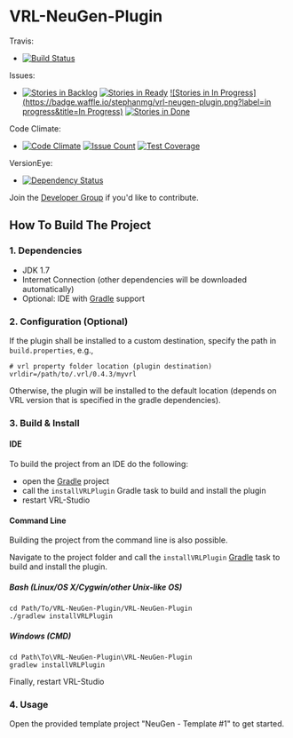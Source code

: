 # VRL-NeuGen-Plugin

Travis: 
* [![Build Status](https://travis-ci.org/stephanmg/VRL-NeuGen-Plugin.svg?branch=master)](https://travis-ci.org/stephanmg/VRL-NeuGen-Plugin)

Issues:
* [![Stories in Backlog](https://badge.waffle.io/stephanmg/vrl-neugen-plugin.png?label=backlog&title=Backlog)](http://waffle.io/stephanmg/vrl-neugen-plugin)
[![Stories in Ready](https://badge.waffle.io/stephanmg/vrl-neugen-plugin.png?label=ready&title=Ready)](http://waffle.io/stephanmg/vrl-neugen-plugin)
[![Stories in In Progress](https://badge.waffle.io/stephanmg/vrl-neugen-plugin.png?label=in progress&title=In Progress)](http://waffle.io/stephanmg/vrl-neugen-plugin)
[![Stories in Done](https://badge.waffle.io/stephanmg/vrl-neugen-plugin.png?label=done&title=Done)](http://waffle.io/stephanmg/vrl-neugen-plugin)

Code Climate:
* [![Code Climate](https://codeclimate.com/github/stephanmg/VRL-NeuGen-Plugin/badges/gpa.svg)](https://codeclimate.com/github/stephanmg/VRL-NeuGen-Plugin)
[![Issue Count](https://codeclimate.com/github/stephanmg/VRL-NeuGen-Plugin/badges/issue_count.svg)](https://codeclimate.com/github/stephanmg/VRL-NeuGen-Plugin)
[![Test Coverage](https://codeclimate.com/github/stephanmg/VRL-NeuGen-Plugin/badges/coverage.svg)](https://codeclimate.com/github/stephanmg/VRL-NeuGen-Plugin/coverage)

VersionEye:
* [![Dependency Status](https://www.versioneye.com/user/projects/57a0d6473d8eb6004f9bce99/badge.svg?style=flat-square)](https://www.versioneye.com/user/projects/57a0d6473d8eb6004f9bce99)

Join the [Developer Group](https://groups.google.com/forum/#!forum/vrl-developers) if you'd like to contribute.

## How To Build The Project

### 1. Dependencies

- JDK 1.7
- Internet Connection (other dependencies will be downloaded automatically)
- Optional: IDE with [Gradle](http://www.gradle.org/) support


### 2. Configuration (Optional)

If the plugin shall be installed to a custom destination, specify the path in `build.properties`, e.g.,
    
    # vrl property folder location (plugin destination)
    vrldir=/path/to/.vrl/0.4.3/myvrl
    
Otherwise, the plugin will be installed to the default location (depends on VRL version that is specified in the gradle dependencies).

### 3. Build & Install

#### IDE

To build the project from an IDE do the following:

- open the  [Gradle](http://www.gradle.org/) project
- call the `installVRLPlugin` Gradle task to build and install the plugin
- restart VRL-Studio

#### Command Line

Building the project from the command line is also possible.

Navigate to the project folder and call the `installVRLPlugin` [Gradle](http://www.gradle.org/)
task to build and install the plugin.

##### Bash (Linux/OS X/Cygwin/other Unix-like OS)

    cd Path/To/VRL-NeuGen-Plugin/VRL-NeuGen-Plugin
    ./gradlew installVRLPlugin
    
##### Windows (CMD)

    cd Path\To\VRL-NeuGen-Plugin\VRL-NeuGen-Plugin
    gradlew installVRLPlugin

Finally, restart VRL-Studio


### 4. Usage
Open the provided template project "NeuGen - Template #1" to get started.

